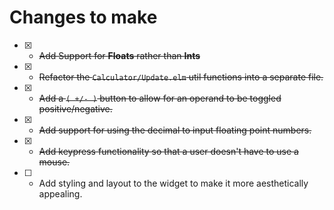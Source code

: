 # Changes to make

* [X] - ~~Add Support for **Floats** rather than **Ints**~~
* [X] - ~~Refactor the `Calculator/Update.elm` util functions into a separate file.~~
* [X] - ~~Add a `( +/- )` button to allow for an operand to be toggled positive/negative.~~
* [X] - ~~Add support for using the decimal to input floating point numbers.~~
* [X] - ~~Add keypress functionality so that a user doesn't have to use a mouse.~~
* [ ] - Add styling and layout to the widget to make it more aesthetically appealing.
